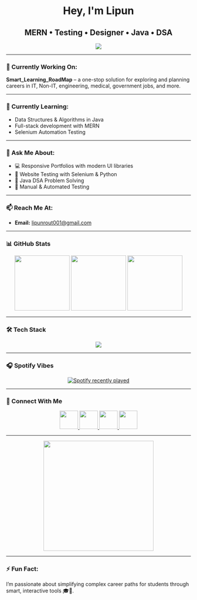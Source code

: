 <h1 align="center"> Hey, I'm Lipun</h1>

<h2 align="center">MERN • Testing • Designer • Java • DSA</h2>

<div align="center">
  <img src="https://visitor-badge.laobi.icu/badge?page_id=LipunRout.LipunRout&left_color=darkmagenta" />
</div>

---

### 🔭 Currently Working On:
**Smart_Learning_RoadMap** – a one-stop solution for exploring and planning careers in IT, Non-IT, engineering, medical, government jobs, and more.

---

### 🌱 Currently Learning:
- Data Structures & Algorithms in Java
- Full-stack development with MERN
- Selenium Automation Testing

---

### 💬 Ask Me About:
- 💻 Responsive Portfolios with modern UI libraries
- 🤖 Website Testing with Selenium & Python
- 🧠 Java DSA Problem Solving
- 🧪 Manual & Automated Testing

---

### 📫 Reach Me At:
- **Email:** [lipunrout001@gmail.com](mailto:lipunrout001@gmail.com)

---

### 📊 GitHub Stats

<div align="center">
  <img src="https://github-readme-stats.vercel.app/api?username=LipunRout&show_icons=true&theme=dracula&include_all_commits=true&count_private=true" height="150" />
  <img src="https://streak-stats.demolab.com?user=LipunRout&theme=dracula" height="150" />
  <img src="https://github-readme-stats.vercel.app/api/top-langs/?username=LipunRout&layout=compact&theme=dracula" height="150" />
</div>

---

### 🛠️ Tech Stack

<div align="center">
  <img src="https://skillicons.dev/icons?i=js,react,nodejs,express,mongodb,java,py,c,cpp,php,mysql,aws,selenium,vscode,html,css,bootstrap,github,canva,intellij,pycharm" />
</div>

---

### 🎧 Spotify Vibes

<div align="center">
  <a href="https://open.spotify.com/user/31bmnit76tzis53b3ra5xmhj4ilm">
    <img src="https://spotify-recently-played-readme.vercel.app/api?user=31bmnit76tzis53b3ra5xmhj4ilm&count=1&unique=false" alt="Spotify recently played" />
  </a>
</div>

---

### 🤝 Connect With Me

<div align="center">
  <a href="https://www.linkedin.com/in/lipun-rout-a564b6285/" target="_blank">
    <img src="https://raw.githubusercontent.com/maurodesouza/profile-readme-generator/master/src/assets/icons/social/linkedin/default.svg" width="50" />
  </a>
  <a href="https://x.com/lipunrout65" target="_blank">
    <img src="https://raw.githubusercontent.com/maurodesouza/profile-readme-generator/master/src/assets/icons/social/twitter/default.svg" width="50" />
  </a>
  <a href="https://www.instagram.com/i.lipun_/?hl=en" target="_blank">
    <img src="https://raw.githubusercontent.com/maurodesouza/profile-readme-generator/master/src/assets/icons/social/instagram/default.svg" width="50" />
  </a>
  <a href="mailto:lipunrout001@gmail.com" target="_blank">
    <img src="https://raw.githubusercontent.com/maurodesouza/profile-readme-generator/master/src/assets/icons/social/gmail/default.svg" width="50" />
  </a>
</div>

---

<div align="center">
  <img src="https://media0.giphy.com/media/v1.Y2lkPTc5MGI3NjExMjhkbGY0N3ducWJ1d2wzbzVxNTY5b3ByYnB2b3NnNzczcmhmdHdzaSZlcD12MV9naWZzX3NlYXJjaCZjdD1n/TiRfN8fgoaJlGI9pbn/200.gif" height="300" />
</div>

---

### ⚡ Fun Fact:
I’m passionate about simplifying complex career paths for students through smart, interactive tools 🎓🚀.
